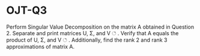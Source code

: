 # OJT-Q3
Perform Singular Value Decomposition on the matrix A obtained in Question 2. Separate and print matrices U, Σ, and V ் . Verify that A equals the product of U, Σ, and V ் . Additionally, find the rank 2  and rank 3 approximations of matrix A.
